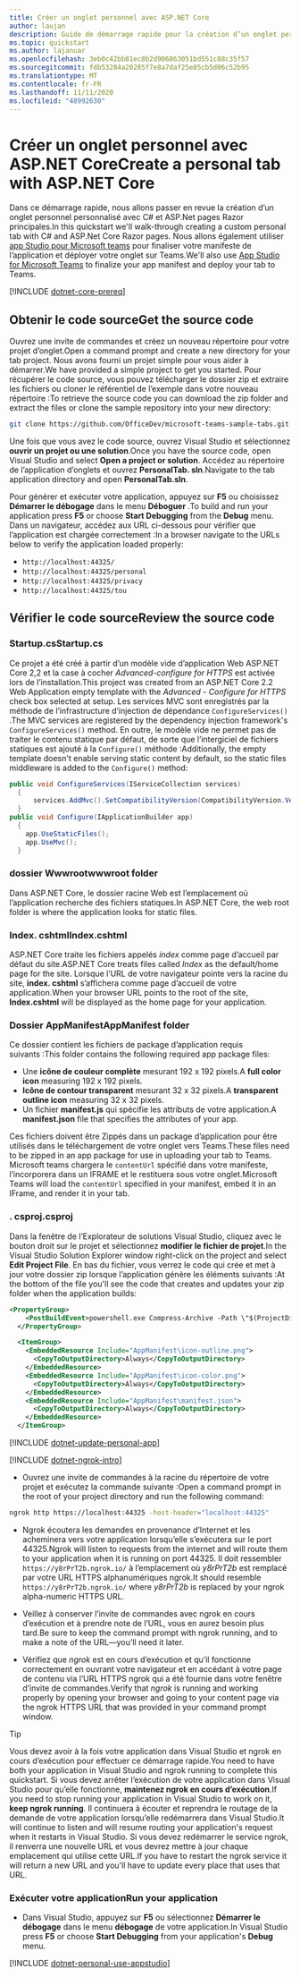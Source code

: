 ```yaml
---
title: Créer un onglet personnel avec ASP.NET Core
author: laujan
description: Guide de démarrage rapide pour la création d’un onglet personnel personnalisé avec ASP.NET Core.
ms.topic: quickstart
ms.author: lajanuar
ms.openlocfilehash: 3eb0c42bb81ec8b2d906863051bd551c88c35f57
ms.sourcegitcommit: fdb53284a20285f7e8a7daf25e85cb5d06c52b95
ms.translationtype: MT
ms.contentlocale: fr-FR
ms.lasthandoff: 11/11/2020
ms.locfileid: "48992630"
---
```

# <a name="create-a-personal-tab-with-aspnet-core"></a><span data-ttu-id="d878b-103">Créer un onglet personnel avec ASP.NET Core</span><span class="sxs-lookup"><span data-stu-id="d878b-103">Create a personal tab with ASP.NET Core</span></span>

<span data-ttu-id="d878b-104">Dans ce démarrage rapide, nous allons passer en revue la création d’un onglet personnel personnalisé avec C# et ASP.Net pages Razor principales.</span><span class="sxs-lookup"><span data-stu-id="d878b-104">In this quickstart we'll walk-through creating a custom personal tab with C# and ASP.Net Core Razor pages.</span></span> <span data-ttu-id="d878b-105">Nous allons également utiliser [app Studio pour Microsoft teams](~/concepts/build-and-test/app-studio-overview.md) pour finaliser votre manifeste de l’application et déployer votre onglet sur Teams.</span><span class="sxs-lookup"><span data-stu-id="d878b-105">We'll also use [App Studio for Microsoft Teams](~/concepts/build-and-test/app-studio-overview.md) to finalize your app manifest and deploy your tab to Teams.</span></span>

[!INCLUDE [dotnet-core-prereq](~/includes/tabs/dotnet-core-prereq.md)]

## <a name="get-the-source-code"></a><span data-ttu-id="d878b-106">Obtenir le code source</span><span class="sxs-lookup"><span data-stu-id="d878b-106">Get the source code</span></span>

<span data-ttu-id="d878b-107">Ouvrez une invite de commandes et créez un nouveau répertoire pour votre projet d’onglet.</span><span class="sxs-lookup"><span data-stu-id="d878b-107">Open a command prompt and create a new directory for your tab project.</span></span> <span data-ttu-id="d878b-108">Nous avons fourni un projet simple pour vous aider à démarrer.</span><span class="sxs-lookup"><span data-stu-id="d878b-108">We have provided a simple project to get you started.</span></span> <span data-ttu-id="d878b-109">Pour récupérer le code source, vous pouvez télécharger le dossier zip et extraire les fichiers ou cloner le référentiel de l’exemple dans votre nouveau répertoire :</span><span class="sxs-lookup"><span data-stu-id="d878b-109">To retrieve the source code you can download the zip folder and extract the files or clone the sample repository into your new directory:</span></span>

```bash
git clone https://github.com/OfficeDev/microsoft-teams-sample-tabs.git
```

<span data-ttu-id="d878b-110">Une fois que vous avez le code source, ouvrez Visual Studio et sélectionnez **ouvrir un projet ou une solution**.</span><span class="sxs-lookup"><span data-stu-id="d878b-110">Once you have the source code, open Visual Studio and select **Open a project or solution**.</span></span> <span data-ttu-id="d878b-111">Accédez au répertoire de l’application d’onglets et ouvrez **PersonalTab. sln**.</span><span class="sxs-lookup"><span data-stu-id="d878b-111">Navigate to the tab application directory and open **PersonalTab.sln**.</span></span>

<span data-ttu-id="d878b-112">Pour générer et exécuter votre application, appuyez sur **F5** ou choisissez **Démarrer le débogage** dans le menu **Déboguer** .</span><span class="sxs-lookup"><span data-stu-id="d878b-112">To build and run your application press **F5** or choose **Start Debugging** from the **Debug** menu.</span></span> <span data-ttu-id="d878b-113">Dans un navigateur, accédez aux URL ci-dessous pour vérifier que l’application est chargée correctement :</span><span class="sxs-lookup"><span data-stu-id="d878b-113">In a browser navigate to the URLs below to verify the application loaded properly:</span></span>

- `http://localhost:44325/`
- `http://localhost:44325/personal`
- `http://localhost:44325/privacy`
- `http://localhost:44325/tou`

## <a name="review-the-source-code"></a><span data-ttu-id="d878b-114">Vérifier le code source</span><span class="sxs-lookup"><span data-stu-id="d878b-114">Review the source code</span></span>

### <a name="startupcs"></a><span data-ttu-id="d878b-115">Startup.cs</span><span class="sxs-lookup"><span data-stu-id="d878b-115">Startup.cs</span></span>

<span data-ttu-id="d878b-116">Ce projet a été créé à partir d’un modèle vide d’application Web ASP.NET Core 2,2 et la case à cocher *Advanced-configure for HTTPS* est activée lors de l’installation.</span><span class="sxs-lookup"><span data-stu-id="d878b-116">This project was created from an ASP.NET Core 2.2 Web Application empty template with the *Advanced - Configure for HTTPS* check box selected at setup.</span></span> <span data-ttu-id="d878b-117">Les services MVC sont enregistrés par la méthode de l’infrastructure d’injection de dépendance `ConfigureServices()` .</span><span class="sxs-lookup"><span data-stu-id="d878b-117">The MVC services are registered by the dependency injection framework's `ConfigureServices()` method.</span></span> <span data-ttu-id="d878b-118">En outre, le modèle vide ne permet pas de traiter le contenu statique par défaut, de sorte que l’intergiciel de fichiers statiques est ajouté à la `Configure()` méthode :</span><span class="sxs-lookup"><span data-stu-id="d878b-118">Additionally, the empty template doesn't enable serving static content by default, so the static files middleware is added to the `Configure()` method:</span></span>

```csharp
public void ConfigureServices(IServiceCollection services)
  {
      services.AddMvc().SetCompatibilityVersion(CompatibilityVersion.Version_2_2);
  }
public void Configure(IApplicationBuilder app)
  {
    app.UseStaticFiles();
    app.UseMvc();
  }
```

### <a name="wwwroot-folder"></a><span data-ttu-id="d878b-119">dossier Wwwroot</span><span class="sxs-lookup"><span data-stu-id="d878b-119">wwwroot folder</span></span>

<span data-ttu-id="d878b-120">Dans ASP.NET Core, le dossier racine Web est l’emplacement où l’application recherche des fichiers statiques.</span><span class="sxs-lookup"><span data-stu-id="d878b-120">In ASP.NET Core, the web root folder is where the application looks for static files.</span></span>

### <a name="indexcshtml"></a><span data-ttu-id="d878b-121">Index. cshtml</span><span class="sxs-lookup"><span data-stu-id="d878b-121">Index.cshtml</span></span>

<span data-ttu-id="d878b-122">ASP.NET Core traite les fichiers appelés *index* comme page d’accueil par défaut du site.</span><span class="sxs-lookup"><span data-stu-id="d878b-122">ASP.NET Core treats files called *Index* as the default/home page for the site.</span></span> <span data-ttu-id="d878b-123">Lorsque l’URL de votre navigateur pointe vers la racine du site, **index. cshtml** s’affichera comme page d’accueil de votre application.</span><span class="sxs-lookup"><span data-stu-id="d878b-123">When your browser URL points to the root of the site, **Index.cshtml** will be displayed as the home page for your application.</span></span>

### <a name="appmanifest-folder"></a><span data-ttu-id="d878b-124">Dossier AppManifest</span><span class="sxs-lookup"><span data-stu-id="d878b-124">AppManifest folder</span></span>

<span data-ttu-id="d878b-125">Ce dossier contient les fichiers de package d’application requis suivants :</span><span class="sxs-lookup"><span data-stu-id="d878b-125">This folder contains the following required app package files:</span></span>

- <span data-ttu-id="d878b-126">Une **icône de couleur complète** mesurant 192 x 192 pixels.</span><span class="sxs-lookup"><span data-stu-id="d878b-126">A **full color icon** measuring 192 x 192 pixels.</span></span>
- <span data-ttu-id="d878b-127">**Icône de contour transparent** mesurant 32 x 32 pixels.</span><span class="sxs-lookup"><span data-stu-id="d878b-127">A **transparent outline icon** measuring 32 x 32 pixels.</span></span>
- <span data-ttu-id="d878b-128">Un fichier **manifest.js** qui spécifie les attributs de votre application.</span><span class="sxs-lookup"><span data-stu-id="d878b-128">A **manifest.json** file that specifies the attributes of your app.</span></span>

<span data-ttu-id="d878b-129">Ces fichiers doivent être Zippés dans un package d’application pour être utilisés dans le téléchargement de votre onglet vers Teams.</span><span class="sxs-lookup"><span data-stu-id="d878b-129">These files need to be zipped in an app package for use in uploading your tab to Teams.</span></span> <span data-ttu-id="d878b-130">Microsoft teams chargera le `contentUrl` spécifié dans votre manifeste, l’incorporera dans un IFRAME et le restituera sous votre onglet.</span><span class="sxs-lookup"><span data-stu-id="d878b-130">Microsoft Teams will load the `contentUrl` specified in your manifest, embed it in an IFrame, and render it in your tab.</span></span>

### <a name="csproj"></a><span data-ttu-id="d878b-131">. csproj</span><span class="sxs-lookup"><span data-stu-id="d878b-131">.csproj</span></span>

<span data-ttu-id="d878b-132">Dans la fenêtre de l’Explorateur de solutions Visual Studio, cliquez avec le bouton droit sur le projet et sélectionnez **modifier le fichier de projet**.</span><span class="sxs-lookup"><span data-stu-id="d878b-132">In the Visual Studio Solution Explorer window right-click on the project and select **Edit Project File**.</span></span> <span data-ttu-id="d878b-133">En bas du fichier, vous verrez le code qui crée et met à jour votre dossier zip lorsque l’application génère les éléments suivants :</span><span class="sxs-lookup"><span data-stu-id="d878b-133">At the bottom of the file you'll see the code that creates and updates your zip folder when the application builds:</span></span>

```xml
<PropertyGroup>
    <PostBuildEvent>powershell.exe Compress-Archive -Path \"$(ProjectDir)AppManifest\*\" -DestinationPath \"$(TargetDir)tab.zip\" -Force</PostBuildEvent>
  </PropertyGroup>

  <ItemGroup>
    <EmbeddedResource Include="AppManifest\icon-outline.png">
      <CopyToOutputDirectory>Always</CopyToOutputDirectory>
    </EmbeddedResource>
    <EmbeddedResource Include="AppManifest\icon-color.png">
      <CopyToOutputDirectory>Always</CopyToOutputDirectory>
    </EmbeddedResource>
    <EmbeddedResource Include="AppManifest\manifest.json">
      <CopyToOutputDirectory>Always</CopyToOutputDirectory>
    </EmbeddedResource>
  </ItemGroup>
```

[!INCLUDE  [dotnet-update-personal-app](~/includes/tabs/dotnet-update-personal-app.md)]

[!INCLUDE [dotnet-ngrok-intro](~/includes/tabs/dotnet-ngrok-intro.md)]

- <span data-ttu-id="d878b-134">Ouvrez une invite de commandes à la racine du répertoire de votre projet et exécutez la commande suivante :</span><span class="sxs-lookup"><span data-stu-id="d878b-134">Open a command prompt in the root of your project directory and run the following command:</span></span>

```bash
ngrok http https://localhost:44325 -host-header="localhost:44325"
```

- <span data-ttu-id="d878b-135">Ngrok écoutera les demandes en provenance d’Internet et les acheminera vers votre application lorsqu’elle s’exécutera sur le port 44325.</span><span class="sxs-lookup"><span data-stu-id="d878b-135">Ngrok will listen to requests from the internet and will route them to your application when it is running on port 44325.</span></span>  <span data-ttu-id="d878b-136">Il doit ressembler `https://y8rPrT2b.ngrok.io/` à l’emplacement où *y8rPrT2b* est remplacé par votre URL HTTPS alphanumériques ngrok.</span><span class="sxs-lookup"><span data-stu-id="d878b-136">It should resemble `https://y8rPrT2b.ngrok.io/` where *y8rPrT2b* is replaced by your ngrok alpha-numeric HTTPS URL.</span></span>

- <span data-ttu-id="d878b-137">Veillez à conserver l’invite de commandes avec ngrok en cours d’exécution et à prendre note de l’URL, vous en aurez besoin plus tard.</span><span class="sxs-lookup"><span data-stu-id="d878b-137">Be sure to keep the command prompt with ngrok running, and to make a note of the URL—you'll need it later.</span></span>

- <span data-ttu-id="d878b-138">Vérifiez que *ngrok* est en cours d’exécution et qu’il fonctionne correctement en ouvrant votre navigateur et en accédant à votre page de contenu via l’URL HTTPS ngrok qui a été fournie dans votre fenêtre d’invite de commandes.</span><span class="sxs-lookup"><span data-stu-id="d878b-138">Verify that *ngrok* is running and working properly by opening your browser and going to your content page via the ngrok HTTPS URL that was provided in your command prompt window.</span></span>

>[!TIP]
><span data-ttu-id="d878b-139">Vous devez avoir à la fois votre application dans Visual Studio et ngrok en cours d’exécution pour effectuer ce démarrage rapide.</span><span class="sxs-lookup"><span data-stu-id="d878b-139">You need to have both your application in Visual Studio and ngrok running to complete this quickstart.</span></span> <span data-ttu-id="d878b-140">Si vous devez arrêter l’exécution de votre application dans Visual Studio pour qu’elle fonctionne, **maintenez ngrok en cours d’exécution**.</span><span class="sxs-lookup"><span data-stu-id="d878b-140">If you need to stop running your application in Visual Studio to work on it, **keep ngrok running**.</span></span> <span data-ttu-id="d878b-141">Il continuera à écouter et reprendra le routage de la demande de votre application lorsqu’elle redémarrera dans Visual Studio.</span><span class="sxs-lookup"><span data-stu-id="d878b-141">It will continue to listen and will resume routing your application's request when it restarts in Visual Studio.</span></span> <span data-ttu-id="d878b-142">Si vous devez redémarrer le service ngrok, il renverra une nouvelle URL et vous devrez mettre à jour chaque emplacement qui utilise cette URL.</span><span class="sxs-lookup"><span data-stu-id="d878b-142">If you have to restart the ngrok service it will return a new URL and you'll have to update every place that uses that URL.</span></span>

### <a name="run-your-application"></a><span data-ttu-id="d878b-143">Exécuter votre application</span><span class="sxs-lookup"><span data-stu-id="d878b-143">Run your application</span></span>

- <span data-ttu-id="d878b-144">Dans Visual Studio, appuyez sur **F5** ou sélectionnez **Démarrer le débogage** dans le menu **débogage** de votre application.</span><span class="sxs-lookup"><span data-stu-id="d878b-144">In Visual Studio press **F5** or choose **Start Debugging** from your application's **Debug** menu.</span></span>

[!INCLUDE [dotnet-personal-use-appstudio](~/includes/tabs/dotnet-personal-use-appstudio.md)]
